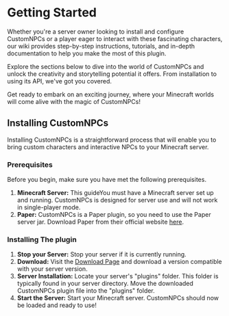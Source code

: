 # Getting Started

Whether you're a server owner looking to install and configure CustomNPCs or a player eager to interact with these
fascinating characters, our wiki provides step-by-step instructions, tutorials, and in-depth documentation to help you
make the most of this plugin.

Explore the sections below to dive into the world of CustomNPCs and unlock the creativity and storytelling potential it
offers. From installation to using its API, we've got you covered.

Get ready to embark on an exciting journey, where your Minecraft worlds will come alive with the magic of CustomNPCs!

## Installing CustomNPCs

Installing CustomNPCs is a straightforward process that will enable you to bring custom characters and interactive NPCs
to your Minecraft server.

### Prerequisites
Before you begin, make sure you have met the following prerequisites.
1. **Minecraft Server:** This guideYou must have a Minecraft server set up and running. CustomNPCs is designed for server
use and will not work in single-player mode.
2. **Paper:** CustomNPCs is a Paper plugin, so you need to use the Paper server jar. Download Paper from their official 
website [here](https://papermc.io/downloads/paper).

### Installing The plugin
1. **Stop your Server:** Stop your server if it is currently running.
2. **Download:** Visit the [Download Page](https://modrinth.com/plugin/customnpcs/versions) and download a version
compatible with your server version.
3. **Server Installation:** Locate your server's "plugins" folder. This folder is typically found in your server
directory. Move the downloaded CustomNPCs plugin file into the "plugins" folder. 
4. **Start the Server:** Start your Minecraft server. CustomNPCs should now be loaded and ready to use!
